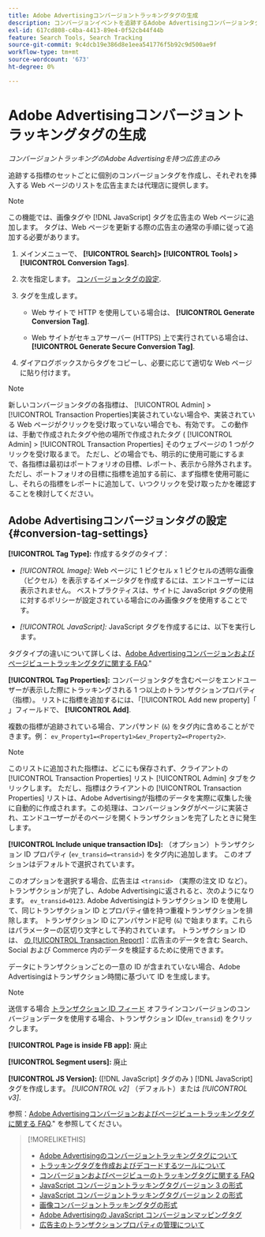 ```yaml
---
title: Adobe Advertisingコンバージョントラッキングタグの生成
description: コンバージョンイベントを追跡するAdobe Advertisingコンバージョンタグを作成する方法を説明します。
exl-id: 617cd808-c4ba-4413-89e4-0f52cb44f44b
feature: Search Tools, Search Tracking
source-git-commit: 9c4dcb19e386d8e1eea541776f5b92c9d500ae9f
workflow-type: tm+mt
source-wordcount: '673'
ht-degree: 0%

---
```


# Adobe Advertisingコンバージョントラッキングタグの生成

*コンバージョントラッキングのAdobe Advertisingを持つ広告主のみ*

追跡する指標のセットごとに個別のコンバージョンタグを作成し、それぞれを挿入する Web ページのリストを広告主または代理店に提供します。

>[!NOTE]
>
>この機能では、画像タグや [!DNL JavaScript] タグを広告主の Web ページに追加します。 タグは、Web ページを更新する際の広告主の通常の手順に従って追加する必要があります。

1. メインメニューで、 **[!UICONTROL Search]> [!UICONTROL Tools] >[!UICONTROL Conversion Tags]**.

1. 次を指定します。 [コンバージョンタグの設定](#conversion-tag-settings).

1. タグを生成します。

   * Web サイトで HTTP を使用している場合は、 **[!UICONTROL Generate Conversion Tag]**.

   * Web サイトがセキュアサーバー (HTTPS) 上で実行されている場合は、 **[!UICONTROL Generate Secure Conversion Tag]**.

1. ダイアログボックスからタグをコピーし、必要に応じて適切な Web ページに貼り付けます。

>[!NOTE]
>
>新しいコンバージョンタグの各指標は、 [!UICONTROL Admin] > [!UICONTROL Transaction Properties]実装されていない場合や、実装されている Web ページがクリックを受け取っていない場合でも、有効です。 この動作は、手動で作成されたタグや他の場所で作成されたタグ ( [!UICONTROL Admin] > [!UICONTROL Transaction Properties] そのウェブページの 1 つがクリックを受け取るまで。 ただし、どの場合でも、明示的に使用可能にするまで、各指標は最初はポートフォリオの目標、レポート、表示から除外されます。 ただし、ポートフォリオの目標に指標を追加する前に、まず指標を使用可能にし、それらの指標をレポートに追加して、いつクリックを受け取ったかを確認することを検討してください。

## Adobe Advertisingコンバージョンタグの設定 {#conversion-tag-settings}

**[!UICONTROL Tag Type]:** 作成するタグのタイプ：

* *[!UICONTROL Image]:* Web ページに 1 ピクセル x 1 ピクセルの透明な画像（ピクセル）を表示するイメージタグを作成するには、エンドユーザーには表示されません。 ベストプラクティスは、サイトに JavaScript タグの使用に対するポリシーが設定されている場合にのみ画像タグを使用することです。

* *[!UICONTROL JavaScript]:* JavaScript タグを作成するには、以下を実行します。

タグタイプの違いについて詳しくは、[Adobe Advertisingコンバージョンおよびページビュートラッキングタグに関する FAQ](/help/search-social-commerce/tracking/faqs-conversion-page-view-tracking-tags.md).&quot;

**[!UICONTROL Tag Properties]:** コンバージョンタグを含むページをエンドユーザーが表示した際にトラッキングされる 1 つ以上のトランザクションプロパティ（指標）。 リストに指標を追加するには、「[!UICONTROL Add new property]「 」フィールドで、 **[!UICONTROL Add]**.

複数の指標が追跡されている場合、アンパサンド (`&`) をタグ内に含めることができます。例： `ev_Property1=<Property1>&ev_Property2=<Property2>`.

>[!NOTE]
>
>このリストに追加された指標は、どこにも保存されず、クライアントの [!UICONTROL Transaction Properties] リスト [!UICONTROL Admin] タブをクリックします。 ただし、指標はクライアントの [!UICONTROL Transaction Properties] リストは、Adobe Advertisingが指標のデータを実際に収集した後に自動的に作成されます。この処理は、コンバージョンタグがページに実装され、エンドユーザーがそのページを開くトランザクションを完了したときに発生します。

**[!UICONTROL Include unique transaction IDs]:** （オプション）トランザクション ID プロパティ (`ev_transid=<transid>`) をタグ内に追加します。 このオプションはデフォルトで選択されています。

このオプションを選択する場合、広告主は `<transid>` （実際の注文 ID など）。トランザクションが完了し、Adobe Advertisingに返されると、次のようになります。 `ev_transid=0123`. Adobe Advertisingはトランザクション ID を使用して、同じトランザクション ID とプロパティ値を持つ重複トランザクションを排除します。 トランザクション ID にアンパサンド記号 (`&`) で始まります。これらはパラメーターの区切り文字として予約されています。 トランザクション ID は、 [の [!UICONTROL Transaction Report]](/help/search-social-commerce/reports/management/basic-advanced/transaction-report.md)：広告主のデータを含む Search、Social および Commerce 内のデータを検証するために使用できます。

データにトランザクションごとの一意の ID が含まれていない場合、Adobe Advertisingはトランザクション時間に基づいて ID を生成します。

>[!NOTE]
>
>送信する場合 [トランザクション ID フィード](/help/search-social-commerce/tracking/feed-transaction-id.md) オフラインコンバージョンのコンバージョンデータを使用する場合、トランザクション ID(`ev_transid`) をクリックします。

**[!UICONTROL Page is inside FB app]:** 廃止

**[!UICONTROL Segment users]:** 廃止

**[!UICONTROL JS Version]:** ([!DNL JavaScript] タグのみ ) [!DNL JavaScript] タグを作成します。 *[!UICONTROL v2]* （デフォルト）または *[!UICONTROL v3]*.

参照：[Adobe Advertisingコンバージョンおよびページビュートラッキングタグに関する FAQ](/help/search-social-commerce/tracking/faqs-conversion-page-view-tracking-tags.md).&quot; を参照してください。

>[!MORELIKETHIS]
>
>* [Adobe Advertisingのコンバージョントラッキングタグについて](/help/search-social-commerce/tracking/conversion-tracking-advertising.md)
>* [トラッキングタグを作成およびデコードするツールについて](tracking-tools-about.md)
>* [コンバージョンおよびページビューのトラッキングタグに関する FAQ](/help/search-social-commerce/tracking/faqs-conversion-page-view-tracking-tags.md)
>* [JavaScript コンバージョントラッキングタグバージョン 3 の形式](/help/search-social-commerce/tracking/format-conversion-tag-jsv3.md)
>* [JavaScript コンバージョントラッキングタグバージョン 2 の形式](/help/search-social-commerce/tracking/format-conversion-tag-jsv2.md)
>* [画像コンバージョントラッキングタグの形式](/help/search-social-commerce/tracking/format-conversion-tag-image.md)
>* [Adobe Advertisingの JavaScript コンバージョンマッピングタグ](/help/search-social-commerce/tracking/itp-conversion-mapping-tag.md)
>* [広告主のトランザクションプロパティの管理について](/help/search-social-commerce/admin/transaction-properties/transaction-property-about.md)
